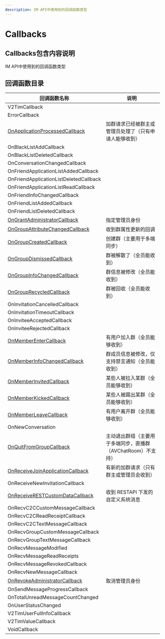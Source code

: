 ```yaml
---
description: IM API中使用到的回调函数类型
---
```


# Callbacks

## Callbacks包含内容说明

IM API中使用到的回调函数类型

## 回调函数目录

| 回调函数名称                                                                            | 说明                                  |
| --------------------------------------------------------------------------------- | ----------------------------------- |
| V2TimCallback                                                                     |                                     |
| ErrorCallback                                                                     |                                     |
| [OnApplicationProcessedCallback](callbacks/onapplicationprocessedcallback.md)     | 加群请求已经被群主或管理员处理了（只有申请人能够收到）         |
| OnBlackListAddCallback                                                            |                                     |
| OnBlackListDeletedCallback                                                        |                                     |
| OnConversationChangedCallback                                                     |                                     |
| OnFriendApplicationListAddedCallback                                              |                                     |
| OnFriendApplicationListDeletedCallback                                            |                                     |
| OnFriendApplicationListReadCallback                                               |                                     |
| OnFriendInfoChangedCallback                                                       |                                     |
| OnFriendListAddedCallback                                                         |                                     |
| OnFriendListDeletedCallback                                                       |                                     |
| [OnGrantAdministratorCallback](callbacks/ongrantadministratorcallback.md)         | 指定管理员身份                             |
| [OnGroupAttributeChangedCallback](callbacks/ongroupattributechangedcallback.md)   | 收到群属性更新的回调                          |
| [OnGroupCreatedCallback](callbacks/ongroupcreatedcallback.md)                     | 创建群（主要用于多端同步）                       |
| [OnGroupDismissedCallback](callbacks/ongroupdismissedcallback.md)                 | 群被解散了（全员能收到）                        |
| [OnGroupInfoChangedCallback](callbacks/ongroupinfochangedcallback.md)             | 群信息被修改（全员能收到）                       |
| [OnGroupRecycledCallback](callbacks/ongrouprecycledcallback.md)                   | 群被回收（全员能收到）                         |
| OnInvitationCancelledCallback                                                     |                                     |
| OnInvitationTimeoutCallback                                                       |                                     |
| OnInviteeAcceptedCallback                                                         |                                     |
| OnInviteeRejectedCallback                                                         |                                     |
| [OnMemberEnterCallback](callbacks/onmemberentercallback.md)                       | 有用户加入群（全员能够收到）                      |
| [OnMemberInfoChangedCallback](callbacks/onmemberinfochangedcallback.md)           | 群成员信息被修改，仅支持禁言通知（全员能收到）             |
| [OnMemberInvitedCallback](callbacks/onmemberinvitedcallback.md)                   | 某些人被拉入某群（全员能够收到）                    |
| [OnMemberKickedCallback](callbacks/onmemberkickedcallback.md)                     | 某些人被踢出某群（全员能够收到）                    |
| [OnMemberLeaveCallback](callbacks/onmemberleavecallback.md)                       | 有用户离开群（全员能够收到）                      |
| OnNewConversation                                                                 |                                     |
| [OnQuitFromGroupCallback](callbacks/onquitfromgroupcallback.md)                   | 主动退出群组（主要用于多端同步，直播群（AVChatRoom）不支持） |
| [OnReceiveJoinApplicationCallback](callbacks/onreceivejoinapplicationcallback.md) | 有新的加群请求（只有群主或管理员会收到）                |
| OnReceiveNewInvitationCallback                                                    |                                     |
| [OnReceiveRESTCustomDataCallback](callbacks/onreceiverestcustomdatacallback.md)   | 收到 RESTAPI 下发的自定义系统消息               |
| OnRecvC2CCustomMessageCallback                                                    |                                     |
| OnRecvC2CReadReceiptCallback                                                      |                                     |
| OnRecvC2CTextMessageCallback                                                      |                                     |
| OnRecvGroupCustomMessageCallback                                                  |                                     |
| OnRecvGroupTextMessageCallback                                                    |                                     |
| OnRecvMessageModified                                                             |                                     |
| OnRecvMessageReadReceipts                                                         |                                     |
| OnRecvMessageRevokedCallback                                                      |                                     |
| OnRecvNewMessageCallback                                                          |                                     |
| [OnRevokeAdministratorCallback](callbacks/onrevokeadministratorcallback.md)       | 取消管理员身份                             |
| OnSendMessageProgressCallback                                                     |                                     |
| OnTotalUnreadMessageCountChanged                                                  |                                     |
| OnUserStatusChanged                                                               |                                     |
| V2TimUserFullInfoCallback                                                         |                                     |
| V2TimValueCallback                                                                |                                     |
| VoidCallback                                                                      |                                     |
